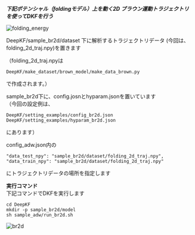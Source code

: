 ***下記ポテンシャル（foldingモデル）上を動く2D ブラウン運動トラジェクトリ を使ってDKFを行う***

![folding_energy](https://user-images.githubusercontent.com/39581094/75623495-d2c93580-5bed-11ea-8e73-6e7b03f5b47b.png)  


DeepKF/sample_br2d/dataset 下に解析するトラジェクトリデータ (今回は、folding_2d_traj.npy)を置きます  
  
（folding_2d_traj.npyは 
```
DeepKF/make_dataset/brown_model/make_data_brown.py 
``` 
で作成されます。）　　

sample_br2d下に、config.josnとhyparam.jsonを置いています  
（今回の設定例は、  
```
DeepKF/setting_examples/config_br2d.json   
DeepKF/setting_examples/hyparam_br2d.json  
```
にあります）  

config_adw.json内の  
```
"data_test_npy": "sample_br2d/dataset/folding_2d_traj.npy",  
"data_train_npy": "sample_br2d/dataset/folding_2d_traj.npy"  
```
にトラジェクトリデータの場所を指定します  

**実行コマンド**   
下記コマンドでDKFを実行します   
   
```
cd DeepKF  
mkdir -p sample_br2d/model  
sh sample_adw/run_br2d.sh
```


![br2d](https://user-images.githubusercontent.com/39581094/75623555-5be06c80-5bee-11ea-84e1-40f6c8a94aa3.png)
